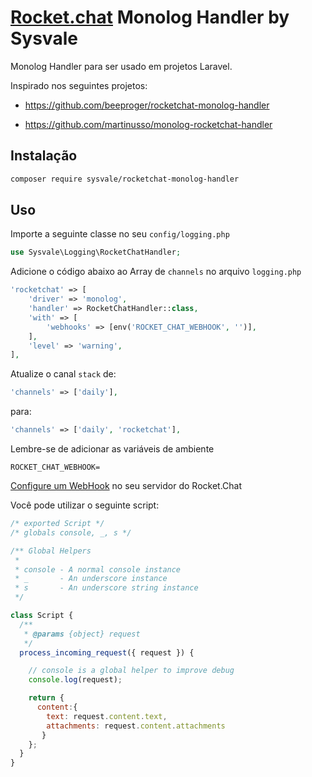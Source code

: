 # [Rocket.chat](https://rocket.chat/) Monolog Handler by Sysvale

Monolog Handler para ser usado em projetos Laravel.

Inspirado nos seguintes projetos:
 - https://github.com/beeproger/rocketchat-monolog-handler

 - https://github.com/martinusso/monolog-rocketchat-handler

## Instalação

```bash
composer require sysvale/rocketchat-monolog-handler
```

## Uso

Importe a seguinte classe no seu `config/logging.php`

```php
use Sysvale\Logging\RocketChatHandler;
```

Adicione o código abaixo ao Array de `channels` no arquivo `logging.php`

```php
'rocketchat' => [
    'driver' => 'monolog',
    'handler' => RocketChatHandler::class,
    'with' => [
        'webhooks' => [env('ROCKET_CHAT_WEBHOOK', '')],
    ],
    'level' => 'warning',
],
```

Atualize o canal `stack` de:

```php
'channels' => ['daily'],
```

para:

```php
'channels' => ['daily', 'rocketchat'],
```

Lembre-se de adicionar as variáveis de ambiente

```
ROCKET_CHAT_WEBHOOK=
```

[Configure um WebHook](https://rocket.chat/docs/administrator-guides/integrations/) no seu servidor do Rocket.Chat

Você pode utilizar o seguinte script:

```javascript
/* exported Script */
/* globals console, _, s */

/** Global Helpers
 *
 * console - A normal console instance
 * _       - An underscore instance
 * s       - An underscore string instance
 */

class Script {
  /**
   * @params {object} request
   */
  process_incoming_request({ request }) {

    // console is a global helper to improve debug
    console.log(request);

    return {
      content:{
        text: request.content.text,
        attachments: request.content.attachments
       }
    };
  }
}
```
